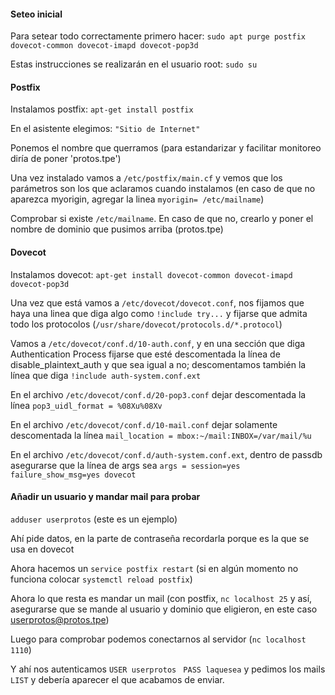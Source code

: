 #### Seteo inicial
Para setear todo correctamente primero hacer: 
`sudo apt purge postfix dovecot-common dovecot-imapd dovecot-pop3d`

Estas instrucciones se realizarán en el usuario root:
`sudo su`

#### Postfix

Instalamos postfix:
`apt-get install postfix`

En el asistente elegimos:
`"Sitio de Internet"`

Ponemos el nombre que querramos (para estandarizar y facilitar monitoreo diría de poner 'protos.tpe')

Una vez instalado vamos a `/etc/postfix/main.cf` y vemos que los parámetros son los que aclaramos cuando instalamos (en caso de que no aparezca myorigin, agregar la linea `myorigin= /etc/mailname`)

Comprobar si existe `/etc/mailname`. En caso de que no, crearlo y poner el nombre de dominio que pusimos arriba (protos.tpe)

#### Dovecot

Instalamos dovecot:
`apt-get install dovecot-common dovecot-imapd dovecot-pop3d`

Una vez que está vamos a `/etc/dovecot/dovecot.conf`, nos fijamos que haya una linea que diga algo como `!include try...` y fijarse que admita todo los protocolos (`/usr/share/dovecot/protocols.d/*.protocol`)

Vamos a `/etc/dovecot/conf.d/10-auth.conf`, y en una sección que diga Authentication Process fijarse que esté descomentada la línea de disable_plaintext_auth y que sea igual a no; descomentamos también la línea que diga `!include auth-system.conf.ext`

En el archivo `/etc/dovecot/conf.d/20-pop3.conf` dejar descomentada la línea `pop3_uidl_format = %08Xu%08Xv`

En el archivo `/etc/dovecot/conf.d/10-mail.conf` dejar solamente descomentada la línea `mail_location = mbox:~/mail:INBOX=/var/mail/%u`

En el archivo `/etc/dovecot/conf.d/auth-system.conf.ext`, dentro de passdb asegurarse que la línea de args sea `args = session=yes failure_show_msg=yes dovecot`

#### Añadir un usuario y mandar mail para probar

`adduser userprotos` (este es un ejemplo)

Ahí pide datos, en la parte de contraseña recordarla porque es la que se usa en dovecot

Ahora hacemos un `service postfix restart` (si en algún momento no funciona colocar `systemctl reload postfix`)

Ahora lo que resta es mandar un mail (con postfix, `nc localhost 25` y así, asegurarse que se mande al usuario y dominio que eligieron, en este caso userprotos@protos.tpe)

Luego para comprobar podemos conectarnos al servidor (`nc localhost 1110`)

Y ahí nos autenticamos 
`USER userprotos `
`PASS laquesea`
y pedimos los mails 
`LIST`
y debería aparecer el que acabamos de enviar.